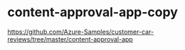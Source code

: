 # content-approval-app-copy
https://github.com/Azure-Samples/customer-car-reviews/tree/master/content-approval-app
